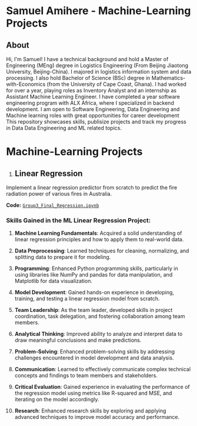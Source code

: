 # Samuel Amihere - Machine-Learning Projects
## About
Hi, I'm Samuel! I have a technical background and hold a Master of Engineering (MEng) degree in Logistics Engineering (From Beijing Jiaotong University, Beijing-China). I majored in logistics information system and data processing. I also hold Bachelor of Science (BSc) degree in Mathematics-with-Economics (from the University of Cape Coast, Ghana). I had worked for over a year, playing roles as Inventory Analyst and an internship as Assistant Machine Learning Engineer. I have completed a year software engineering program with ALX Africa, where I specialized in backend development. I am open to Software Engineering, Data Engineering and Machine learning roles with great opportunities for career development
<br>
This repository showcases skills, publisize projects and track my progress in Data Data Engineering and ML related topics.
<br>

# Machine-Learning Projects
1. ## Linear Regression
Implement a linear regression predictor from scratch to predict the fire radiation power of various fires in Australia.

**Code:** [`Group3_Final_Regression.ipynb`](https://github.com/amihere2830-ML/Machine-Learning/blob/main/Group3_Final_Regression.ipynb)

### Skills Gained in the ML Linear Regression Project:

1. **Machine Learning Fundamentals**: Acquired a solid understanding of linear regression principles and how to apply them to real-world data.

2. **Data Preprocessing**: Learned techniques for cleaning, normalizing, and splitting data to prepare it for modeling.

3. **Programming**: Enhanced Python programming skills, particularly in using libraries like NumPy and pandas for data manipulation, and Matplotlib for data visualization.

4. **Model Development**: Gained hands-on experience in developing, training, and testing a linear regression model from scratch.

5. **Team Leadership**: As the team leader, developed skills in project coordination, task delegation, and fostering collaboration among team members.

6. **Analytical Thinking**: Improved ability to analyze and interpret data to draw meaningful conclusions and make predictions.

7. **Problem-Solving**: Enhanced problem-solving skills by addressing challenges encountered in model development and data analysis.

8. **Communication**: Learned to effectively communicate complex technical concepts and findings to team members and stakeholders.

9. **Critical Evaluation**: Gained experience in evaluating the performance of the regression model using metrics like R-squared and MSE, and iterating on the model accordingly.

10. **Research**: Enhanced research skills by exploring and applying advanced techniques to improve model accuracy and performance.